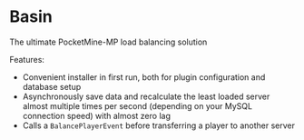 # Basin
The ultimate PocketMine-MP load balancing solution

Features:
* Convenient installer in first run, both for plugin configuration and database setup
* Asynchronously save data and recalculate the least loaded server almost multiple times per second (depending on your MySQL connection speed) with almost zero lag
* Calls a `BalancePlayerEvent` before transferring a player to another server

